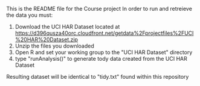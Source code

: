 This is the README file for the Course project
 In order to run and retreieve the data you must:
 1. Download the UCI HAR Dataset located at 
      https://d396qusza40orc.cloudfront.net/getdata%2Fprojectfiles%2FUCI%20HAR%20Dataset.zip
 2. Unzip the files you downloaded
 3. Open R and set your working group to the "UCI HAR Dataset" directory
 4. type "runAnalysis()" to generate tody data created from the UCI HAR Dataset


Resulting dataset will be identical to "tidy.txt" found within this repository

